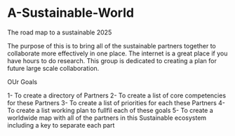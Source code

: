 # A-Sustainable-World
The road map to a sustainable 2025

The purpose of this is to bring all of the sustainable partners together to collaborate more effectively in one place.
The internet is a great place if you have hours to do research. This group is dedicated to creating a plan for future 
large scale collaboration. 

OUr Goals

1- To create a directory of Partners
2- To create a list of core competencies for these Partners 
3- To create a list of priorities for each these Partners
4- To create a list working plan to fullfil each of these goals
5- To create a worldwide map with all of the partners in this Sustainable ecosystem including a key to separate each part
